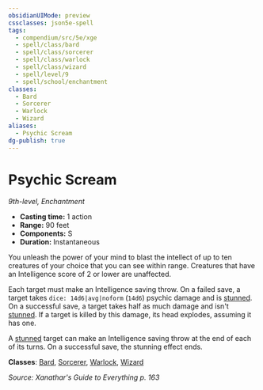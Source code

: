 ```yaml
---
obsidianUIMode: preview
cssclasses: json5e-spell
tags:
  - compendium/src/5e/xge
  - spell/class/bard
  - spell/class/sorcerer
  - spell/class/warlock
  - spell/class/wizard
  - spell/level/9
  - spell/school/enchantment
classes:
  - Bard
  - Sorcerer
  - Warlock
  - Wizard
aliases:
  - Psychic Scream
dg-publish: true
---
```

# Psychic Scream
*9th-level, Enchantment*  

- **Casting time:** 1 action
- **Range:** 90 feet
- **Components:** S
- **Duration:** Instantaneous

You unleash the power of your mind to blast the intellect of up to ten creatures of your choice that you can see within range. Creatures that have an Intelligence score of 2 or lower are unaffected.

Each target must make an Intelligence saving throw. On a failed save, a target takes `dice: 14d6|avg|noform` (`14d6`) psychic damage and is [stunned](/3-Mechanics/CLI/rules/conditions.md#stunned). On a successful save, a target takes half as much damage and isn't [stunned](/3-Mechanics/CLI/rules/conditions.md#stunned). If a target is killed by this damage, its head explodes, assuming it has one.

A [stunned](/3-Mechanics/CLI/rules/conditions.md#stunned) target can make an Intelligence saving throw at the end of each of its turns. On a successful save, the stunning effect ends.

**Classes**: [Bard](/Admin/CLI/classes/bard.md), [Sorcerer](/Admin/CLI/classes/sorcerer.md), [Warlock](/Admin/CLI/classes/warlock.md), [Wizard](/Admin/CLI/classes/wizard.md)

*Source: Xanathar's Guide to Everything p. 163*